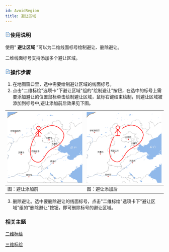 ```yaml
---
id: AvoidRegion
title: 避让区域
---
```

### ![](img/read.gif)使用说明

使用" **避让区域** "可以为二维线面标号绘制避让、删除避让。

二维线面标号支持添加多个避让区域。

### ![](img/read.gif)操作步骤

  1. 在地图窗口里，选中需要绘制避让区域的线面标号。 
  2. 点击"二维标绘"选项卡"下避让区域"组的"绘制避让"按钮，在选中的标号上需要添加避让的位置鼠标单击绘制避让区域，鼠标右键结束绘制，则避让区域被添加到标号中,避让添加前后效果见下图。   

![](img/AvoidRegion_1.png) | ![](img/AvoidRegion_2.png)  
|---|---  
图：避让添加前 | 图：避让添加后   
 
  3. 删除避让。选中要删除避让的线面标号，点击"二维标绘"选项卡下"避让区域"组的"删除避让"按钮，即可删除标号的避让区域。 

### 相关主题

 [二维标绘](../Plotting/2DPlotting/2DPlotting)

 [三维标绘](../Plotting/3DPlotting/3DPlotting)
